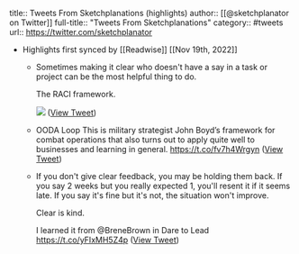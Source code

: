 title:: Tweets From Sketchplanations (highlights)
author:: [[@sketchplanator on Twitter]]
full-title:: "Tweets From Sketchplanations"
category:: #tweets
url:: https://twitter.com/sketchplanator

- Highlights first synced by [[Readwise]] [[Nov 19th, 2022]]
	- Sometimes making it clear who doesn't have a say in a task or project can be the most helpful thing to do.
	  
	  The RACI framework. 
	  
	  ![](https://pbs.twimg.com/media/Eeaj2bVXsAAWCoO.png) ([View Tweet](https://twitter.com/sketchplanator/status/1289898501866795009))
	- OODA Loop
	  This is military strategist John Boyd’s framework for combat operations that also turns out to apply quite well to businesses and learning in general. https://t.co/fv7h4Wrgyn ([View Tweet](https://twitter.com/sketchplanator/status/1567499179710205952))
	- If you don't give clear feedback, you may be holding them back. If you say 2 weeks but you really expected 1, you'll resent it if it seems late. If you say it's fine but it's not, the situation won't improve.
	  
	  Clear is kind.
	  
	  I learned it from @BreneBrown in Dare to Lead https://t.co/yFIxMH5Z4p ([View Tweet](https://twitter.com/sketchplanator/status/1571480163820441600))
